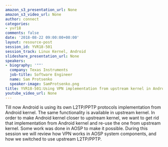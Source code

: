 ```yaml
---
amazon_s3_presentation_url: None
amazon_s3_video_url: None
author: connect
categories:
- yvr18
comments: false
date: '2018-08-22 09:00:00+00:00'
layout: resource-post
session_id: YVR18-501
session_track: Linux Kernel, Android
slideshare_presentation_url: None
speakers:
- biography: '""'
  company: Texas Instruments
  job-title: Software Engineer
  name: Sam Protsenko
  speaker-image: SamProtsenko.png
title: YVR18-501:Using VPN implementation from upstream kernel in Android
youtube_video_url: None
---
```


Till now Android is using its own L2TP/PPTP protocols implementation from Android kernel. The same functionality is available in upstream kernel. In order to make Android kernel closer to upstream kernel, we want to get rid that implementation from Android kernel and re-use the one from upstream kernel. Some work was done in AOSP to make it possible. During this session we will review how VPN works in AOSP system components, and how we switched to use upstream L2TP/PPTP.